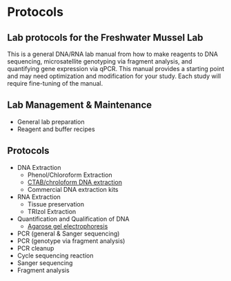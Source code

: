 # Protocols
## Lab protocols for the Freshwater Mussel Lab

This is a general DNA/RNA lab manual from how to make reagents to DNA sequencing, microsatellite genotyping via fragment analysis, and quantifying gene expression via qPCR. This manual provides a starting point and may need optimization and modification for your study. Each study will require fine-tuning of the manual.

## Lab Management & Maintenance
- General lab preparation
- Reagent and buffer recipes

## Protocols
- DNA Extraction
  - Phenol/Chloroform Extraction
  - [CTAB/chroloform DNA extraction](CTAB_extraction.md)
  - Commercial DNA extraction kits
- RNA Extraction
  - Tissue preservation
  - TRIzol Extraction
- Quantification and Qualification of DNA 
  - [Agarose gel electrophoresis](gel_electrophoresis.md)
- PCR (general & Sanger sequencing)
- PCR (genotype via fragment analysis)
- PCR cleanup
- Cycle sequencing reaction
- Sanger sequencing
- Fragment analysis
